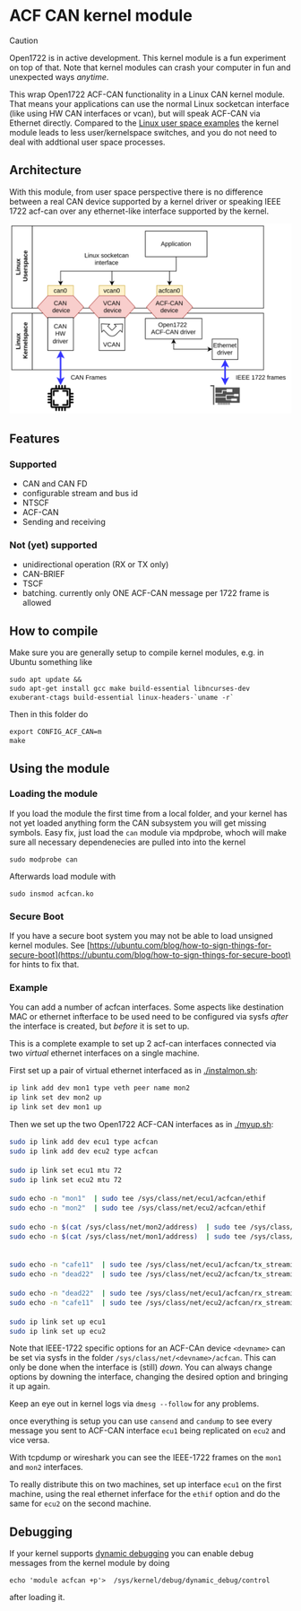 # ACF CAN kernel module

> [!CAUTION]
> Open1722 is in active development. This kernel module is a fun experiment on top of that. Note that kernel modules can crash your computer in fun and unexpected ways _anytime_.


This wrap Open1722 ACF-CAN functionality in a Linux CAN kernel module. That means your applications can use the normal Linux socketcan interface (like using HW CAN interfaces or vcan), but will speak ACF-CAN via Ethernet directly.
Compared to the [Linux user space examples](../linux) the kernel module leads to less user/kernelspace switches, and you do not need to deal with addtional user space processes. 

## Architecture

With this module, from user space perspective there is no difference between a real CAN device supported by a kernel driver or speaking IEEE 1722 acf-can over any ethernet-like interface supported by the kernel.

![ACF CAN Kernel Architecture](acfcankernel.svg)

## Features

### Supported
 - CAN and CAN FD
 - configurable stream and bus id
 - NTSCF
 - ACF-CAN
 - Sending and receiving

### Not (yet) supported
 - unidirectional operation (RX or TX only)
 - CAN-BRIEF
 - TSCF
 - batching. currently only ONE ACF-CAN message per 1722 frame is allowed


## How to compile

Make sure you are generally setup to compile kernel modules, e.g. in Ubuntu something like

```
sudo apt update && 
sudo apt-get install gcc make build-essential libncurses-dev exuberant-ctags build-essential linux-headers-`uname -r`
```

Then in this folder do

```
export CONFIG_ACF_CAN=m
make
```

## Using the module

### Loading the module

If you load the module the first time from a local folder, and your kernel has not yet loaded anything form the CAN subsystem you will get missing symbols. Easy fix, just load the `can` module via mpdprobe, whoch will make sure all necessary dependenecies are pulled into into the kernel

```
sudo modprobe can
```

Afterwards load module with

```
sudo insmod acfcan.ko
```

### Secure Boot

If you have a secure boot system you may not be able to load unsigned kernel modules. See [https://ubuntu.com/blog/how-to-sign-things-for-secure-boot](https://ubuntu.com/blog/how-to-sign-things-for-secure-boot) for hints to fix that.

### Example

You can add a number of acfcan interfaces. Some aspects like destination MAC or ethernet infterface to be used need to be configured via sysfs _after_ the interface is created, but _before_ it is set to up.

This is a complete example to set up 2 acf-can interfaces connected via two _virtual_ ethernet interfaces on a single machine. 

First set up a pair of virtual ethernet interfaced as in [./instalmon.sh](./installmon.sh):

```sh
ip link add dev mon1 type veth peer name mon2
ip link set dev mon2 up
ip link set dev mon1 up
```

Then we set up the two Open1722 ACF-CAN interfaces as in [./myup.sh](./myup.sh):

```sh
sudo ip link add dev ecu1 type acfcan
sudo ip link add dev ecu2 type acfcan

sudo ip link set ecu1 mtu 72
sudo ip link set ecu2 mtu 72

sudo echo -n "mon1"  | sudo tee /sys/class/net/ecu1/acfcan/ethif
sudo echo -n "mon2"  | sudo tee /sys/class/net/ecu2/acfcan/ethif

sudo echo -n $(cat /sys/class/net/mon2/address)  | sudo tee /sys/class/net/ecu1/acfcan/dstmac
sudo echo -n $(cat /sys/class/net/mon1/address)  | sudo tee /sys/class/net/ecu2/acfcan/dstmac


sudo echo -n "cafe11"  | sudo tee /sys/class/net/ecu1/acfcan/tx_streamid
sudo echo -n "dead22"  | sudo tee /sys/class/net/ecu2/acfcan/tx_streamid

sudo echo -n "dead22"  | sudo tee /sys/class/net/ecu1/acfcan/rx_streamid
sudo echo -n "cafe11"  | sudo tee /sys/class/net/ecu2/acfcan/rx_streamid

sudo ip link set up ecu1
sudo ip link set up ecu2
```

Note that IEEE-1722 specific options for an ACF-CAn device `<devname>` can be set via sysfs in the folder `/sys/class/net/<devname>/acfcan`.
This can only be done when the interface is (still) _down_. You can always change options by downing the interface, changing the desired option and bringing it up again.

Keep an eye out in kernel logs via `dmesg --follow` for any problems. 

once everything is setup you can use `cansend` and `candump` to see every message you sent to ACF-CAN interface `ecu1` being replicated on `ecu2` and vice versa.

With tcpdump or wireshark you can see the IEEE-1722 frames on the `mon1` and  `mon2` interfaces.

To really distribute this on two machines, set up interface `ecu1` on the first machine, using the real ethernet inferface for the `ethif` option and do the same for `ecu2` on the second machine.

## Debugging
If your kernel supports [dynamic debugging](https://www.kernel.org/doc/html/latest/admin-guide/dynamic-debug-howto.html) you can enable debug messages from the kernel module by doing 

```
echo 'module acfcan +p'>  /sys/kernel/debug/dynamic_debug/control
```

after loading it.
